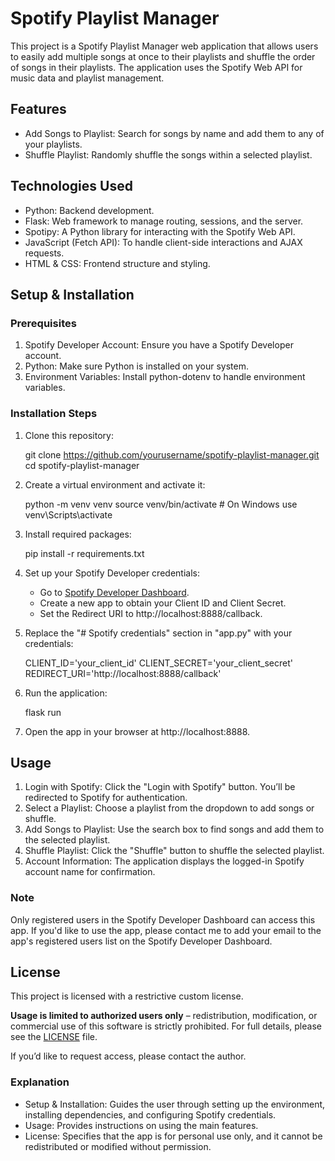 # Spotify Playlist Manager

This project is a Spotify Playlist Manager web application that allows users to easily add multiple songs at once to their playlists and shuffle the order of songs in their playlists. The application uses the Spotify Web API for music data and playlist management.

## Features

- Add Songs to Playlist: Search for songs by name and add them to any of your playlists.
- Shuffle Playlist: Randomly shuffle the songs within a selected playlist.

## Technologies Used

- Python: Backend development.
- Flask: Web framework to manage routing, sessions, and the server.
- Spotipy: A Python library for interacting with the Spotify Web API.
- JavaScript (Fetch API): To handle client-side interactions and AJAX requests.
- HTML & CSS: Frontend structure and styling.

## Setup & Installation

### Prerequisites

1. Spotify Developer Account: Ensure you have a Spotify Developer account.
2. Python: Make sure Python is installed on your system.
3. Environment Variables: Install python-dotenv to handle environment variables.

### Installation Steps

1. Clone this repository:

   git clone https://github.com/yourusername/spotify-playlist-manager.git
   cd spotify-playlist-manager

2. Create a virtual environment and activate it:

   python -m venv venv
   source venv/bin/activate # On Windows use venv\Scripts\activate

3. Install required packages:

   pip install -r requirements.txt

4. Set up your Spotify Developer credentials:

   - Go to [Spotify Developer Dashboard](https://developer.spotify.com/dashboard/applications).
   - Create a new app to obtain your Client ID and Client Secret.
   - Set the Redirect URI to http://localhost:8888/callback.

5. Replace the "# Spotify credentials" section in "app.py" with your credentials:

   CLIENT_ID='your_client_id'
   CLIENT_SECRET='your_client_secret'
   REDIRECT_URI='http://localhost:8888/callback'

6. Run the application:

   flask run

7. Open the app in your browser at http://localhost:8888.

## Usage

1. Login with Spotify: Click the "Login with Spotify" button. You’ll be redirected to Spotify for authentication.
2. Select a Playlist: Choose a playlist from the dropdown to add songs or shuffle.
3. Add Songs to Playlist: Use the search box to find songs and add them to the selected playlist.
4. Shuffle Playlist: Click the "Shuffle" button to shuffle the selected playlist.
5. Account Information: The application displays the logged-in Spotify account name for confirmation.

### Note

Only registered users in the Spotify Developer Dashboard can access this app. If you'd like to use the app, please contact me to add your email to the app's registered users list on the Spotify Developer Dashboard.

## License

This project is licensed with a restrictive custom license.

**Usage is limited to authorized users only** – redistribution, modification, or commercial use of this software is strictly prohibited. For full details, please see the [LICENSE](./LICENSE) file.

If you’d like to request access, please contact the author.

### Explanation

- Setup & Installation: Guides the user through setting up the environment, installing dependencies, and configuring Spotify credentials.
- Usage: Provides instructions on using the main features.
- License: Specifies that the app is for personal use only, and it cannot be redistributed or modified without permission.
